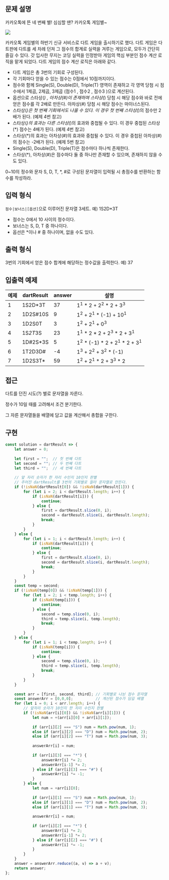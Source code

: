 ## 문제 설명

카카오톡에 뜬 네 번째 별! 심심할 땐? 카카오톡 게임별~

<img src="http://t1.kakaocdn.net/welcome2018/gamestar.png" />

카카오톡 게임별의 하반기 신규 서비스로 다트 게임을 출시하기로 했다. 다트 게임은 다트판에 다트를 세 차례 던져 그 점수의 합계로 실력을 겨루는 게임으로, 모두가 간단히 즐길 수 있다.
갓 입사한 무지는 코딩 실력을 인정받아 게임의 핵심 부분인 점수 계산 로직을 맡게 되었다. 다트 게임의 점수 계산 로직은 아래와 같다.

- 다트 게임은 총 3번의 기회로 구성된다.
- 각 기회마다 얻을 수 있는 점수는 0점에서 10점까지이다.
- 점수와 함께 Single(S), Double(D), Triple(T) 영역이 존재하고 각 영역 당첨 시 점수에서 1제곱, 2제곱, 3제곱 (점수1 , 점수2 , 점수3 )으로 계산된다.
- 옵션으로 스타상(*) , 아차상(#)이 존재하며 스타상(*) 당첨 시 해당 점수와 바로 전에 얻은 점수를 각 2배로 만든다. 아차상(#) 당첨 시 해당 점수는 마이너스된다.
- 스타상(*)은 첫 번째 기회에서도 나올 수 있다. 이 경우 첫 번째 스타상(*)의 점수만 2배가 된다. (예제 4번 참고)
- 스타상(*)의 효과는 다른 스타상(*)의 효과와 중첩될 수 있다. 이 경우 중첩된 스타상(*) 점수는 4배가 된다. (예제 4번 참고)
- 스타상(*)의 효과는 아차상(#)의 효과와 중첩될 수 있다. 이 경우 중첩된 아차상(#)의 점수는 -2배가 된다. (예제 5번 참고)
- Single(S), Double(D), Triple(T)은 점수마다 하나씩 존재한다.
- 스타상(*), 아차상(#)은 점수마다 둘 중 하나만 존재할 수 있으며, 존재하지 않을 수도 있다.

0~10의 정수와 문자 S, D, T, *, #로 구성된 문자열이 입력될 시 총점수를 반환하는 함수를 작성하라.

## 입력 형식

`점수|보너스|[옵션]`으로 이루어진 문자열 3세트.
예) 1S2D*3T

- 점수는 0에서 10 사이의 정수이다.
- 보너스는 S, D, T 중 하나이다.
- 옵선은 *이나 # 중 하나이며, 없을 수도 있다.

## 출력 형식

3번의 기회에서 얻은 점수 합계에 해당하는 정수값을 출력한다.
예) 37

## 입출력 예제

| 예제  | dartResult | answer | 설명                                                           |
| --- | ---------- | ------ | ------------------------------------------------------------ |
| 1   | 1S2D*3T    | 37     | 1<sup>1</sup> * 2 + 2<sup>2</sup> * 2 + 3<sup>3</sup>        |
| 2   | 1D2S#10S   | 9      | 1<sup>2</sup> + 2<sup>1</sup> * (-1) + 10<sup>1</sup>        |
| 3   | 1D2S0T     | 3      | 1<sup>2</sup> + 2<sup>1</sup> + 0<sup>3</sup>                |
| 4   | 1S*2T*3S   | 23     | 1<sup>1</sup> * 2 * 2 + 2<sup>3</sup> * 2 + 3<sup>1</sup>    |
| 5   | 1D#2S*3S   | 5      | 1<sup>2</sup> * (-1) * 2 + 2<sup>1</sup> * 2 + 3<sup>1</sup> |
| 6   | 1T2D3D#    | -4     | 1<sup>3</sup> + 2<sup>2</sup> + 3<sup>2</sup> * (-1)         |
| 7   | 1D2S3T*    | 59     | 1<sup>2</sup> + 2<sup>1</sup> * 2 + 3<sup>3</sup> * 2        |

## 접근

다트를 던진 시도(?) 별로 문자열을 자른다.

정수가 10일 때를 고려해서 조건 분기한다.

그 자른 문자열들을 배열에 담고 값을 계산해서 총합을 구한다.

## 구현

```js
const solution = dartResult => {
    let answer = 0;
    
    let first = "";  // 첫 번째 다트
    let second = ""; // 두 번째 다트
    let third = "";  // 세 번째 다트
    
    // 앞 자리 숫자가 한 자리 수인지 10인지 판별
    // 주어진 dartResult를 3번의 기회별로 잘라 문자열로 만든다.
    if (!isNaN(dartResult[0]) && !isNaN(dartResult[1])) {
        for (let i = 2; i < dartResult.length; i++) {
            if (isNaN(dartResult[i])) {
                continue;
            } else {
                first = dartResult.slice(0, i);
                second = dartResult.slice(i, dartResult.length);
                break;
            }
        }   
    } else {
        for (let i = 1; i < dartResult.length; i++) {
            if (isNaN(dartResult[i])) {
                continue;
            } else {
                first = dartResult.slice(0, i);
                second = dartResult.slice(i, dartResult.length);
                break;    
            }
        }
    }
    const temp = second;
    if (!isNaN(temp[0]) && !isNaN(temp[1])) {
        for (let i = 2; i < temp.length; i++) {
            if (isNaN(temp[i])) {
                continue;
            } else {
                second = temp.slice(0, i);
                third = temp.slice(i, temp.length);
                break;
            }
        }   
    } else {
        for (let i = 1; i < temp.length; i++) {
            if (isNaN(temp[i])) {
                continue;
            } else {
                second = temp.slice(0, i);
                third = temp.slice(i, temp.length);
                break;   
            }
        }
    }
    
    const arr = [first, second, third]; // 기회별로 나뉜 점수 문자열
    const answerArr = [0,0,0];          // 계산된 점수가 담길 배열
    for (let i = 0; i < arr.length; i++) {
        // 앞자리 숫자가 10인지 한 자리 수인지 판별
        if (!isNaN(arr[i][0]) && !isNaN(arr[i][1])) {
            let num = +(arr[i][0] + arr[i][1]);
            
            if (arr[i][2] === "S") num = Math.pow(num, 1);
            else if (arr[i][2] === "D") num = Math.pow(num, 2);
            else if (arr[i][2] === "T") num = Math.pow(num, 3);
            
            answerArr[i] = num;
            
            if (arr[i][3] === "*") {
                answerArr[i] *= 2;
                answerArr[i-1] *= 2;
            } else if (arr[i][3] === "#") {
                answerArr[i] *= -1;
            }
        } else {
            let num = +arr[i][0];
            
            if (arr[i][1] === "S") num = Math.pow(num, 1);
            else if (arr[i][1] === "D") num = Math.pow(num, 2);
            else if (arr[i][1] === "T") num = Math.pow(num, 3);
            
            answerArr[i] = num;
            
            if (arr[i][2] === "*") {
                answerArr[i] *= 2;
                answerArr[i-1] *= 2;
            } else if (arr[i][2] === "#") {
                answerArr[i] *= -1;
            }
        }
    }
    answer = answerArr.reduce((a, v) => a + v);
    return answer;
};
```